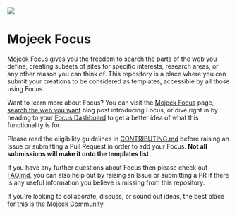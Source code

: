 <img src="./assets/focus_header.png">

# Mojeek Focus

[Mojeek Focus](https://www.mojeek.com/focus/) gives you the freedom to search the parts of the web you define, creating subsets of sites for specific interests, research areas, or any other reason you can think of. This repository is a place where you can submit your creations to be considered as templates, accessible by all those using Focus. 

Want to learn more about Focus? You can visit the [Mojeek Focus](https://www.mojeek.com/focus/) page, [search the web you want](https://blog.mojeek.com/2022/08/mojeek-focus-search-the-web-you-want.html) blog post introducing Focus, or dive right in by heading to your [Focus Dashboard](https://www.mojeek.com/focus/dashboard) to get a better idea of what this functionality is for.

Please read the eligibility guidelines in [CONTRIBUTING.md](./CONTRIBUTING.md) before raising an Issue or submitting a Pull Request in order to add your Focus. **Not all submissions will make it onto the templates list.** 

If you have any further questions about Focus then please check out [FAQ.md](./FAQ.md), you can also help out by raising an Issue or submitting a PR if there is any useful information you believe is missing from this repository. 

If you're looking to collaborate, discuss, or sound out ideas, the best place for this is the [Mojeek Community](https://community.mojeek.com/).
